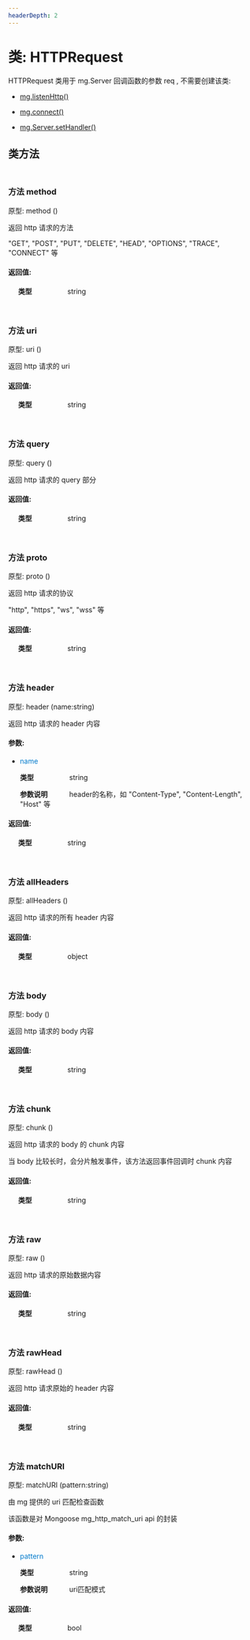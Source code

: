 ```yaml
---
headerDepth: 2
---
```


# 类: HTTPRequest
HTTPRequest 类用于 mg.Server 回调函数的参数 req , 不需要创建该类: 

* [mg.listenHttp()](../mg/#%E5%87%BD%E6%95%B0-listenhttp)

* [mg.connect()](../mg/#%E5%87%BD%E6%95%B0-connect)

* [mg.Server.setHandler()](Server.html#%E6%96%B9%E6%B3%95-sethandler)




## 类方法

<p style="height: 10px;margin:0px"></p>

### <span class='member-header function'></span> 方法  method

原型:  method ()

返回 http 请求的方法

"GET", "POST", "PUT", "DELETE", "HEAD", "OPTIONS", "TRACE", "CONNECT" 等

#### 返回值:

<span style='display: inline-block; width:100px;margin-left:20px'>**类型**</span>string



<p style="height: 10px;margin:0px"></p>

<p style="height: 10px;margin:0px"></p>

### <span class='member-header function'></span> 方法  uri

原型:  uri ()

返回 http 请求的 uri

#### 返回值:

<span style='display: inline-block; width:100px;margin-left:20px'>**类型**</span>string



<p style="height: 10px;margin:0px"></p>

<p style="height: 10px;margin:0px"></p>

### <span class='member-header function'></span> 方法  query

原型:  query ()

返回 http 请求的 query 部分

#### 返回值:

<span style='display: inline-block; width:100px;margin-left:20px'>**类型**</span>string



<p style="height: 10px;margin:0px"></p>

<p style="height: 10px;margin:0px"></p>

### <span class='member-header function'></span> 方法  proto

原型:  proto ()

返回 http 请求的协议

"http", "https", "ws", "wss" 等

#### 返回值:

<span style='display: inline-block; width:100px;margin-left:20px'>**类型**</span>string



<p style="height: 10px;margin:0px"></p>

<p style="height: 10px;margin:0px"></p>

### <span class='member-header function'></span> 方法  header

原型:  header (name:string)

返回 http 请求的 header 内容

#### 参数:

* <span style='color: #007acc'>name</span>

    <span style='display: inline-block; width:100px'>**类型**</span>string

    <span style='display: inline-block; width:100px'>**参数说明**</span>header的名称，如 "Content-Type", "Content-Length", "Host" 等


#### 返回值:

<span style='display: inline-block; width:100px;margin-left:20px'>**类型**</span>string



<p style="height: 10px;margin:0px"></p>

<p style="height: 10px;margin:0px"></p>

### <span class='member-header function'></span> 方法  allHeaders

原型:  allHeaders ()

返回 http 请求的所有 header 内容

#### 返回值:

<span style='display: inline-block; width:100px;margin-left:20px'>**类型**</span>object



<p style="height: 10px;margin:0px"></p>

<p style="height: 10px;margin:0px"></p>

### <span class='member-header function'></span> 方法  body

原型:  body ()

返回 http 请求的 body 内容

#### 返回值:

<span style='display: inline-block; width:100px;margin-left:20px'>**类型**</span>string



<p style="height: 10px;margin:0px"></p>

<p style="height: 10px;margin:0px"></p>

### <span class='member-header function'></span> 方法  chunk

原型:  chunk ()

返回 http 请求的 body 的 chunk 内容

当 body 比较长时，会分片触发事件，该方法返回事件回调时 chunk 内容

#### 返回值:

<span style='display: inline-block; width:100px;margin-left:20px'>**类型**</span>string



<p style="height: 10px;margin:0px"></p>

<p style="height: 10px;margin:0px"></p>

### <span class='member-header function'></span> 方法  raw

原型:  raw ()

返回 http 请求的原始数据内容

#### 返回值:

<span style='display: inline-block; width:100px;margin-left:20px'>**类型**</span>string



<p style="height: 10px;margin:0px"></p>

<p style="height: 10px;margin:0px"></p>

### <span class='member-header function'></span> 方法  rawHead

原型:  rawHead ()

返回 http 请求原始的 header 内容

#### 返回值:

<span style='display: inline-block; width:100px;margin-left:20px'>**类型**</span>string



<p style="height: 10px;margin:0px"></p>

<p style="height: 10px;margin:0px"></p>

### <span class='member-header function'></span> 方法  matchURI

原型:  matchURI (pattern:string)

由 mg 提供的 uri 匹配检查函数

该函数是对 Mongoose mg_http_match_uri api 的封装

#### 参数:

* <span style='color: #007acc'>pattern</span>

    <span style='display: inline-block; width:100px'>**类型**</span>string

    <span style='display: inline-block; width:100px'>**参数说明**</span>uri匹配模式


#### 返回值:

<span style='display: inline-block; width:100px;margin-left:20px'>**类型**</span>bool



<p style="height: 10px;margin:0px"></p>


